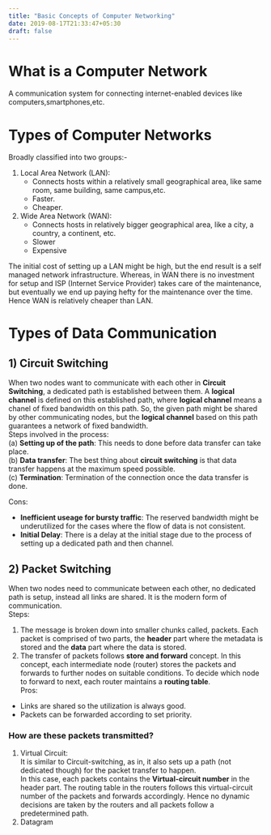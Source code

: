 ```yaml
---
title: "Basic Concepts of Computer Networking"
date: 2019-08-17T21:33:47+05:30
draft: false
---
```


# What is a Computer Network
A communication system for connecting internet-enabled devices like computers,smartphones,etc.  

# Types of Computer Networks 
Broadly classified into two groups:-
1) Local Area Network (LAN):  
    *  Connects hosts within a relatively small geographical area, like same room, same building, same campus,etc.  
    *  Faster.  
    *  Cheaper.  
2) Wide Area Network (WAN):  
    *  Connects hosts in relatively bigger geographical area, like a city, a country, a continent, etc.  
    *  Slower  
    *  Expensive  

The initial cost of setting up a LAN might be high, but the end result is a self managed network infrastructure. Whereas, in WAN there is no investment for setup and ISP (Internet Service Provider) takes care of the maintenance, but eventually we end up paying hefty for the maintenance over the time. Hence WAN is relatively cheaper than LAN.  

# Types of Data Communication  
## 1) Circuit Switching  
When two nodes want to communicate with each other in **Circuit Switching**, a dedicated path is established between them. A ****logical channel**** is defined on this established path, where **logical channel** means a chanel of fixed bandwidth on this path. So, the given path might be shared by other communicating nodes, but the **logical channel** based on this path guarantees a network of fixed bandwidth.  
Steps involved in the process:  
    (a) **Setting up of the path**: This needs to done before data transfer can take   place.  
    (b) **Data transfer**: The best thing about **circuit switching** is that data transfer happens at the maximum speed possible.  
    (c) **Termination**: Termination of the connection once the data transfer is done.  

Cons:  
*  **Inefficient useage for bursty traffic**: The reserved bandwidth might be underutilized for the cases where the flow of data is not consistent.  
*  **Initial Delay**: There is a delay at the initial stage due to the process of setting up a dedicated path and then channel.  

## 2) Packet Switching  
When two nodes need to communicate between each other, no dedicated path is setup, instead all links are shared. It is the modern form of communication.     
Steps:  
1) The message is broken down into smaller chunks called, packets. Each packet is comprised of two parts, the **header** part where the metadata is stored and the **data** part where the data is stored.  
2) The transfer of packets follows **store and forward** concept. In this concept, each intermediate node (router) stores the packets and forwards to further nodes on suitable conditions. To decide which node to forward to next, each router maintains a **routing table**.  
Pros:  
*  Links are shared so the utilization is always good.  
*  Packets can be forwarded according to set priority.   

### How are these packets transmitted?  
1) Virtual Circuit:  
It is similar to Circuit-switching, as in, it also sets up a path (not dedicated though) for the packet transfer to happen.  
In this case, each packets contains the **Virtual-circuit number** in the header part. The routing table in the routers follows this virtual-circuit number of the packets and forwards accordingly. Hence no dynamic decisions are taken by the routers and all packets follow a predetermined path.
2) Datagram

